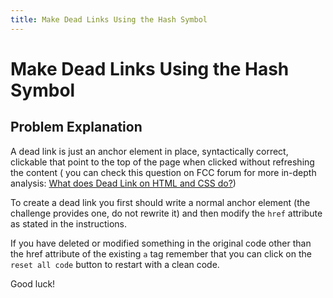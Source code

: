 ```yaml
---
title: Make Dead Links Using the Hash Symbol
---
```

# Make Dead Links Using the Hash Symbol

## Problem Explanation
A dead link is just an anchor element in place, syntactically correct, clickable that point to the top of the page when clicked without refreshing the content ( you can check this question on FCC forum for more in-depth analysis:  <a href='https://forum.freecodecamp.org/t/what-does-dead-link-on-html-and-css-do/164550/7' target='_blank' rel='nofollow'>What does Dead Link on HTML and CSS do?</a>)
<!-- [What does Dead Link on HTML and CSS do?](https://forum.freecodecamp.org/t/what-does-dead-link-on-html-and-css-do/164550/7) ) -->
To create a dead link you first should write a normal anchor element (the challenge provides one, do not rewrite it) and then modify the `href` attribute as stated in the instructions.

If you have deleted or modified something in the original code other than the href attribute of the existing `a` tag remember that you can click on the `reset all code` button to restart with a clean code.

Good luck!
